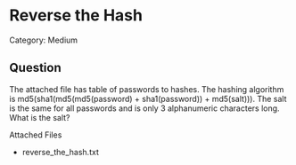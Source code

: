 # Reverse the Hash
Category: Medium

## Question

The attached file has table of passwords to hashes. The hashing algorithm is md5(sha1(md5(md5(password) + sha1(password)) + md5(salt))). The salt is the same for all passwords and is only 3 alphanumeric characters long. What is the salt?

Attached Files
- reverse_the_hash.txt
